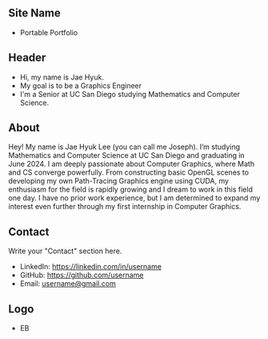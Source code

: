 ## Site Name
- Portable Portfolio

## Header
- Hi, my name is Jae Hyuk. 
- My goal is to be a Graphics Engineer
- I'm a Senior at UC San Diego studying Mathematics and Computer Science.

## About
Hey! My name is Jae Hyuk Lee (you can call me Joseph). I’m studying Mathematics and Computer Science at UC San Diego and graduating in June 2024. I am deeply passionate about Computer Graphics, where Math and CS converge powerfully. From constructing basic OpenGL scenes to developing my own Path-Tracing Graphics engine using CUDA, my enthusiasm for the field is rapidly growing and I dream to work in this field one day. I have no prior work experience, but I am determined to expand my interest even further through my first internship in Computer Graphics.

## Contact
Write your "Contact" section here.
- LinkedIn: https://linkedin.com/in/username
- GitHub: https://github.com/username
- Email: username@gmail.com

## Logo
- EB